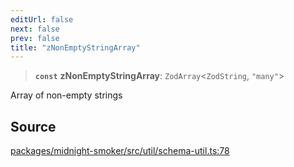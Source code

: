 ```yaml
---
editUrl: false
next: false
prev: false
title: "zNonEmptyStringArray"
---
```


> **`const`** **zNonEmptyStringArray**: `ZodArray`\<`ZodString`, `"many"`\>

Array of non-empty strings

## Source

[packages/midnight-smoker/src/util/schema-util.ts:78](https://github.com/boneskull/midnight-smoker/blob/417858b/packages/midnight-smoker/src/util/schema-util.ts#L78)
